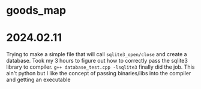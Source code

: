 # goods_map

# 2024.02.11
Trying to make a simple file that will call `sqlite3_open/close` and create a database. Took my 3 hours to figure out how to correctly pass the sqlite3 library to compiler. `g++ database_test.cpp -lsqlite3` finally did the job. This ain't python but I like the concept of passing binaries/libs into the compiler and getting an executable
 